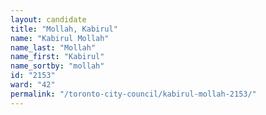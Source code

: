 ```yaml
---
layout: candidate
title: "Mollah, Kabirul"
name: "Kabirul Mollah"
name_last: "Mollah"
name_first: "Kabirul"
name_sortby: "mollah"
id: "2153"
ward: "42"
permalink: "/toronto-city-council/kabirul-mollah-2153/"
---
```

